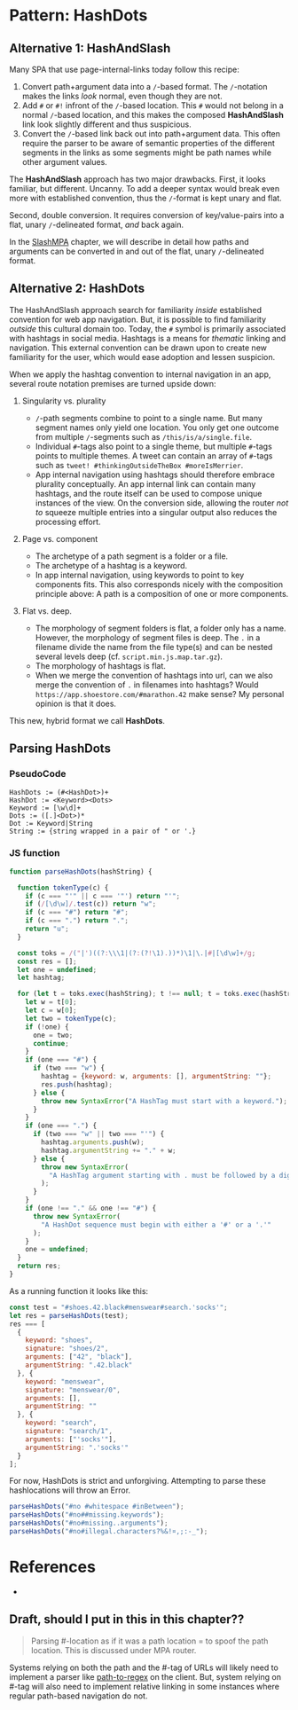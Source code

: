 # Pattern: HashDots

## Alternative 1: HashAndSlash

Many SPA that use page-internal-links today follow this recipe:
1. Convert path+argument data into a `/`-based format.
   The `/`-notation makes the links *look* normal, even though they are not.
2. Add `#` or `#!` infront of the `/`-based location.
   This `#` would not belong in a normal `/`-based location, and 
   this makes the composed **HashAndSlash** link look slightly different and thus suspicious.
3. Convert the `/`-based link back out into path+argument data.
   This often require the parser to be aware of semantic properties of the different segments
   in the links as some segments might be path names while other argument values.
   
The **HashAndSlash** approach has two major drawbacks.
First, it looks familiar, but different. Uncanny. 
To add a deeper syntax would break even more with established convention,
thus the `/`-format is kept unary and flat.

Second, double conversion. 
It requires conversion of key/value-pairs into a flat, unary `/`-delineated format,
*and* back again.
                          
In the [SlashMPA](todo) chapter, we will describe in detail how paths and arguments can be converted
in and out of the flat, unary `/`-delineated format.

## Alternative 2: HashDots

The HashAndSlash approach search for familiarity *inside* established convention for web app navigation.
But, it is possible to find familiarity *outside* this cultural domain too.
Today, the `#` symbol is primarily associated with hashtags in social media.
Hashtags is a means for *thematic* linking and navigation.
This external convention can be drawn upon to create new familiarity for the user, 
which would ease adoption and lessen suspicion.

When we apply the hashtag convention to internal navigation in an app,
several route notation premises are turned upside down:

1. Singularity vs. plurality
   * `/`-path segments combine to point to a single name. But many segment names only yield one location.
   You only get one outcome from multiple `/`-segments such as `/this/is/a/single.file`.
   * Individual `#`-tags also point to a single theme, but multiple `#`-tags points to multiple themes.
   A tweet can contain an array of `#`-tags such as `tweet! #thinkingOutsideTheBox #moreIsMerrier`.
   * App internal navigation using hashtags should therefore embrace plurality conceptually.
   An app internal link can contain many hashtags, and the route itself can be used to compose
   unique instances of the view.
   On the conversion side, allowing the router *not to* squeeze multiple entries into a singular output
   also reduces the processing effort.

2. Page vs. component
   * The archetype of a path segment is a folder or a file.
   * The archetype of a hashtag is a keyword.
   * In app internal navigation, using keywords to point to key components fits.
   This also corresponds nicely with the composition principle above: 
   A path is a composition of one or more components.

3. Flat vs. deep.
   * The morphology of segment folders is flat, a folder only has a name.
   However, the morphology of segment files is deep. The `.` in a filename divide 
   the name from the file type(s) and can be nested several levels deep (cf. `script.min.js.map.tar.gz`).
   * The morphology of hashtags is flat. 
   * When we merge the convention of hashtags into url, can we also merge the convention of `.` in 
   filenames into hashtags? Would `https://app.shoestore.com/#marathon.42` make sense? 
   My personal opinion is that it does.

This new, hybrid format we call **HashDots**.

## Parsing HashDots

### PseudoCode
```
HashDots := (#<HashDot>)+
HashDot := <Keyword><Dots>
Keyword := [\w\d]+
Dots := ([.]<Dot>)*
Dot := Keyword|String
String := {string wrapped in a pair of " or '.}
```

### JS function
```javascript
function parseHashDots(hashString) {

  function tokenType(c) {
    if (c === "'" || c === '"') return "'";
    if (/[\d\w]/.test(c)) return "w";
    if (c === "#") return "#";
    if (c === ".") return ".";
    return "u";
  }

  const toks = /("|')((?:\\\1|(?:(?!\1).))*)\1|\.|#|[\d\w]+/g;
  const res = [];
  let one = undefined;
  let hashtag;

  for (let t = toks.exec(hashString); t !== null; t = toks.exec(hashString)) {
    let w = t[0];
    let c = w[0];
    let two = tokenType(c);
    if (!one) {
      one = two;
      continue;
    }
    if (one === "#") {
      if (two === "w") {
        hashtag = {keyword: w, arguments: [], argumentString: ""};
        res.push(hashtag);
      } else {
        throw new SyntaxError("A HashTag must start with a keyword.");
      }
    }
    if (one === ".") {
      if (two === "w" || two === "'") {
        hashtag.arguments.push(w);
        hashtag.argumentString += "." + w;
      } else {
        throw new SyntaxError(
          "A HashTag argument starting with . must be followed by a digitword or a \"/'string."
        );
      }
    }
    if (one !== "." && one !== "#") {
      throw new SyntaxError(
        "A HashDot sequence must begin with either a '#' or a '.'"
      );
    }
    one = undefined;
  }
  return res;
}
```
As a running function it looks like this:
```javascript
const test = "#shoes.42.black#menswear#search.'socks'";
let res = parseHashDots(test);
res === [
  {
    keyword: "shoes",
    signature: "shoes/2",
    arguments: ["42", "black"],
    argumentString: ".42.black"
  }, {
    keyword: "menswear",
    signature: "menswear/0",
    arguments: [],
    argumentString: ""
  }, {
    keyword: "search",
    signature: "search/1",
    arguments: ["'socks'"],
    argumentString: ".'socks'"
  }
];
```
For now, HashDots is strict and unforgiving. Attempting to parse these hashlocations will throw an Error.
```javascript
parseHashDots("#no #whitespace #inBetween");
parseHashDots("#no##missing.keywords");
parseHashDots("#no#missing..arguments");
parseHashDots("#no#illegal.characters?%&!¤,;:-_");
```

# References

 * 
 
## Draft, should I put in this in this chapter??

> Parsing #-location as if it was a path location = to spoof the path location.
> This is discussed under MPA router.

Systems relying on both the path and the #-tag of URLs will likely need to implement a parser
like [path-to-regex](https://github.com/pillarjs/path-to-regexp) on the client.
But, system relying on #-tag will also need to implement relative linking in some instances where
regular path-based navigation do not.

 